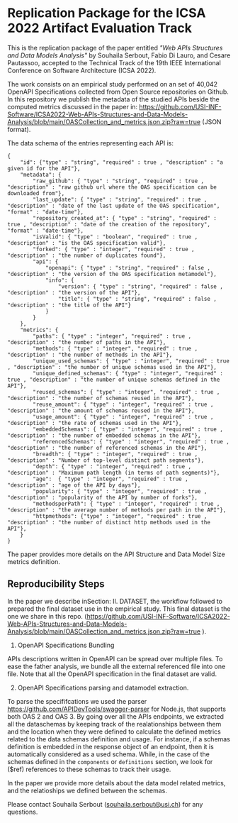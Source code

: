 # Replication Package for the ICSA 2022 Artifact Evaluation Track
This is the replication package of the paper entitled _"Web APIs Structures and Data Models Analysis"_ by Souhaila Serbout, Fabio Di Lauro, and Cesare Pautassoo, accepted to the Technical Track of the 19th IEEE International Conference on Software Architecture (ICSA 2022). 

The work consists on an empirical study performed on an set of 40,042 OpenAPI Specifications collected from Open Source repositories on Github. 
In this repository we publish the metadata of the studied APIs beside the computed metrics discussed in the paper in: https://github.com/USI-INF-Software/ICSA2022-Web-APIs-Structures-and-Data-Models-Analysis/blob/main/OASCollection_and_metrics.json.zip?raw=true (JSON format).

The data schema of the entries representing each API is:

```
{
    "id": {"type" : "string", "required" : true , "description" : "a given id for the API"},
    "metadata": {
        "raw_github": { "type" : "string", "required" : true , "description" : "raw github url where the OAS specification can be downloaded from"},
        "last_update": { "type" : "string", "required" : true , "description" : "date of the last update of the OAS specification", "format" : "date-time"},
        "repository_created_at": { "type" : "string", "required" : true , "description" : "date of the creation of the repository", "format" : "date-time"},
        "isValid": { "type" : "boolean", "required" : true , "description" : "is the OAS specification valid"},
        "forked": { "type" : "integer", "required" : true , "description" : "the number of duplicates found"},
        "api": {
            "openapi": { "type" : "string", "required" : false , "description" : "the version of the OAS specification metamodel"},
            "info": {
                "version": { "type" : "string", "required" : false , "description" : "the version of the API"},
                "title": { "type" : "string", "required" : false , "description" : "the title of the API"}
            }
        }
    },
    "metrics": {
        "paths": { "type" : "integer", "required" : true , "description" : "the number of paths in the API"},
        "methods": { "type" : "integer", "required" : true , "description" : "the number of methods in the API"},
        "unique_used_schemas": { "type" : "integer", "required" : true , "description" : "the number of unique schemas used in the API"},
        "unique_defined_schemas": { "type" : "integer", "required" : true , "description" : "the number of unique schemas defined in the API"},
        "reused_schemas": { "type" : "integer", "required" : true , "description" : "the number of schemas reused in the API"},
        "reuse_amount": { "type" : "integer", "required" : true , "description" : "the amount of schemas reused in the API"},
        "usage_amount": { "type" : "integer", "required" : true , "description" : "the rate of schemas used in the API"},
        "embeddedSchemas": { "type" : "integer", "required" : true , "description" : "the number of embedded schemas in the API"},
        "referencedSchemas": { "type" : "integer", "required" : true , "description" : "the number of referenced schemas in the API"},
        "breadth": { "type" : "integer", "required" : true , "description" : "Number of top-level distinct path segments"},
        "depth": { "type" : "integer", "required" : true , "description" : "Maximum path length (in terms of path segments)"},
        "age":  { "type" : "integer", "required" : true , "description" : "age of the API by days"},
        "popularity": { "type" : "integer", "required" : true , "description" : "popularity of the API by number of forks"},
        "methodsperPath": { "type" : "integer", "required" : true , "description" : "the average number of methods per path in the API"},
        "httpmethods": {"type" : "integer", "required" : true , "description" : "the number of distinct http methods used in the API"},
    }
}
```

The paper provides more details on the API Structure and Data Model Size metrics definition.

## Reproducibility Steps

In the paper we describe inSection: II. DATASET, the workflow followed to prepared the final dataset use in the empirical study. This final dataset is the one we share in this repo. (https://github.com/USI-INF-Software/ICSA2022-Web-APIs-Structures-and-Data-Models-Analysis/blob/main/OASCollection_and_metrics.json.zip?raw=true ).

1. OpenAPI Specifications Bundling

APIs descriptions written in OpenAPI can be spread over multiple files. To ease the father analysis, we bundle all the external referenced file into one file.
Note that all the OpenAPI specification in the final dataset are valid. 

2. OpenAPI Specifications parsing and datamodel extraction. 

To parse the specififcations we used the  parser https://github.com/APIDevTools/swagger-parser for Node.js, that supports both OAS 2 and OAS 3.
By going over all the APIs endpoints, we extracted all the dataschemas by keeping track of the realationships between them and the location when they were defined to calculate the defined metrics related to the data schemas definition and usage. For instance, if a schemas definition is embedded in the response object of an endpoint, then it is automatically considered as a used schema. While, in the case of the schemas defined in the `components` or `definitions` section, we look for ($ref) references to these schemas to track their usage.
 
In the paper we provide more details about the data model related metrics, and the relatioships we defined between the schemas.  



Please contact Souhaila Serbout (souhaila.serbout@usi.ch) for any questions.
